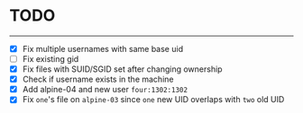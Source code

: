 # TODO

---

- [x] Fix multiple usernames with same base uid
- [ ] Fix existing gid
- [x] Fix files with SUID/SGID set after changing ownership
- [x] Check if username exists in the machine
- [x] Add alpine-04 and new user `four:1302:1302`
- [x] Fix `one`'s file on `alpine-03` since `one` new UID overlaps with `two` old UID
